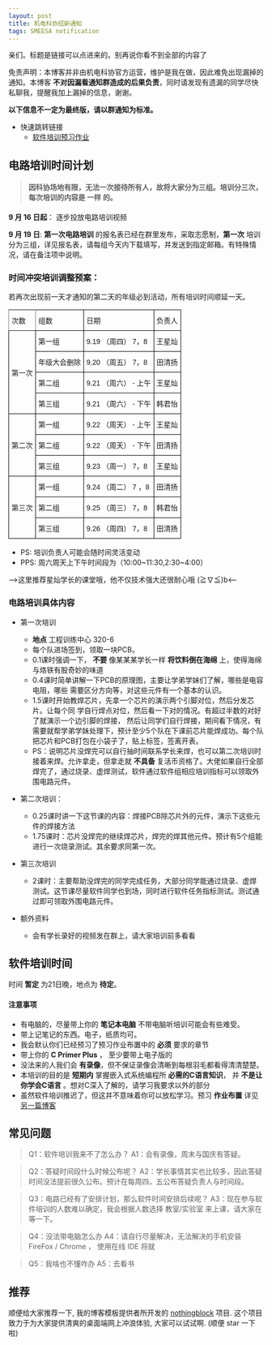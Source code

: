 ```yaml
---
layout: post
title: 机电科协招新通知
tags: SMEESA notification
---
```


亲们。标题是链接可以点进来的。别再说你看不到全部的内容了

免责声明：本博客并非由机电科协官方运营，维护是我在做，因此难免出现漏掉的通知。本博客 **不对因漏看通知群造成的后果负责**，同时请发现有遗漏的同学尽快私聊我，提醒我加上漏掉的信息，谢谢。

**以下信息不一定为最终版，请以群通知为标准。**
- 快速跳转链接
    - <a href="#softwareHomework">软件培训预习作业</a>

## 电路培训时间计划
> #### 因科协场地有限，无法一次接待所有人，故将大家分为三组。培训分三次，每次培训的内容是 **一样** 的。

**9 月 16 日起**： 逐步投放电路培训视频

**9 月 19 日**: **第一次电路培训** 的报名表已经在群里发布，采取志愿制，**第一次** 培训分为三组，详见报名表，请每组今天内下载填写，并发送到指定邮箱。有特殊情况，请在备注项中说明。

### 时间冲突培训调整预案： 
若再次出现前一天才通知的第二天的年级必到活动，所有培训时间顺延一天。
<style type="text/css">
.tg  {border-collapse:collapse;border-spacing:0;}
.tg td{font-family:Arial, sans-serif;font-size:14px;padding:10px 5px;border-style:solid;border-width:1px;overflow:hidden;word-break:normal;border-color:black;}
.tg th{font-family:Arial, sans-serif;font-size:14px;font-weight:normal;padding:10px 5px;border-style:solid;border-width:1px;overflow:hidden;word-break:normal;border-color:black;}
.tg .tg-cly1{text-align:left;vertical-align:middle}
.tg .tg-lboi{border-color:inherit;text-align:left;vertical-align:middle}
</style>
<table class="tg">
  <tr>
    <th class="tg-lboi">次数</th>
    <th class="tg-cly1">组数</th>
    <th class="tg-cly1">日期</th>
    <th class="tg-cly1">负责人</th>
  </tr>
  <tr>
    <td class="tg-cly1" rowspan="4">第一次</td>
    <td class="tg-cly1">第一组</td>
    <td class="tg-cly1">9.19 （周四） 7，8</td>
    <td class="tg-cly1">王星灿</td>
  </tr>
  <tr>
    <td class="tg-cly1">年级大会删除</td>
    <td class="tg-cly1">9.20 （周五） 7，8</td>
    <td class="tg-cly1">田清扬</td>
  </tr>
  <tr>
    <td class="tg-cly1">第二组</td>
    <td class="tg-cly1">9.21 （周六） - 上午</td>
    <td class="tg-cly1">王星灿</td>
  </tr>
  <tr>
    <td class="tg-cly1">第三组</td>
    <td class="tg-cly1">9.21 （周六） - 下午</td>
    <td class="tg-cly1">韩君怡</td>
  </tr>
  <tr>
    <td class="tg-cly1" rowspan="3">第二次</td>
    <td class="tg-cly1">第一组</td>
    <td class="tg-cly1">9.22 （周天） - 上午</td>
    <td class="tg-cly1">王星灿</td>
  </tr>
  <tr>
    <td class="tg-cly1">第二组</td>
    <td class="tg-cly1">9.22 （周天） - 下午</td>
    <td class="tg-cly1">田清扬</td>
  </tr>
  <tr>
    <td class="tg-cly1">第三组</td>
    <td class="tg-cly1">9.23 （周一） 7，8</td>
    <td class="tg-cly1">王星灿</td>
  </tr>
  <tr>
    <td class="tg-cly1" rowspan="3">第三次</td>
    <td class="tg-cly1">第一组</td>
    <td class="tg-cly1">9.24 （周二） 7 ，8</td>
    <td class="tg-cly1">田清扬</td>
  </tr>
  <tr>
    <td class="tg-cly1">第二组</td>
    <td class="tg-cly1">9.25 （周三） 7，8</td>
    <td class="tg-cly1">韩君怡</td>
  </tr>
  <tr>
    <td class="tg-cly1">第三组</td>
    <td class="tg-cly1">9.26 （周四） 7，8</td>
    <td class="tg-cly1">田清扬</td>
  </tr>
</table>



- PS: 培训负责人可能会随时间灵活变动
- PPS: 周六周天上下午时间段为（10:00~11:30,2:30~4:00）

--><span class="heimu" title="你知道的太多了">这里推荐星灿学长的课堂哦，他不仅技术强大还很耐心哦 (≧∇≦)b</span><--


### 电路培训具体内容
- 第一次培训 
    - **地点** 工程训练中心 320-6
    - 每个队进场签到，领取一块PCB。
    - 0.1课时强调一下， **不要** 像某某某学长一样 **将饮料倒在海绵** 上，使得海绵与烙铁有股奇妙的味道
    - 0.4课时简单讲解一下PCB的原理图，主要让学弟学妹们了解，哪些是电容电阻，哪些
    需要区分方向等，对这些元件有一个基本的认识。
    - 1.5课时开始教焊芯片，先拿一个芯片的演示两个引脚对位，然后分发芯片。让每个同
      学自行焊点对位，然后看一下对的情况。有超过半数的对好了就演示一个边引脚的焊接，
      然后让同学们自行焊接，期间看下情况，有需要就帮学弟学妹处理下，预计至少5个队在下课前芯片能焊成功。每个队把芯片和PCB打包在小袋子了，贴上标签，签离开表。
    - PS：说明芯片没焊完可以自行抽时间联系学长来焊，也可以第二次培训时接着来焊。允许拿走，但拿走就 **不具备** 复活币资格了。大佬如果自行全部焊完了，通过烧录、虚焊测试，软件通过软件组相应培训指标可以领取外围电路元件。
- 第二次培训：
    - 0.25课时讲一下这节课的内容：焊接PCB除芯片外的元件，演示下这些元件的焊接方法
    - 1.75课时：芯片没焊完的继续焊芯片，焊完的焊其他元件。预计有5个组能进行一次烧录测试。其余要求同第一次。
- 第三次培训
    - 2课时：主要帮助没焊完的同学完成任务，大部分同学能通过烧录、虚焊测试。这节课尽量软件同学也到场，同时进行软件任务指标测试。测试通过即可领取外围电路元件。

- 额外资料
    - 会有学长录好的视频发在群上，请大家培训前多看看

## 软件培训时间
<div id="softwareHomework"></div>

时间 **暂定** 为21日晚，地点为 **待定**。

#### 注意事项

  - 有电脑的，尽量带上你的 **笔记本电脑** 不带电脑听培训可能会有些难受。
  - 带上记笔记的东西。电子，纸质均可。
  - 我会默认你们已经预习了预习作业布置中的 **必须** 要求的章节
  - 带上你的 **C Primer Plus** ， 至少要带上电子版的
  - 没法来的人我们会 **有录像**，但不保证录像会清晰到每根羽毛都看得清清楚楚。
  - 本培训的目的是 **短期内** 掌握嵌入式系统编程所 **必需的C语言知识**， 并 **不是让你学会C语言** 。想对C深入了解的，请学习我要求以外的部分
  - 虽然软件培训推迟了，但这并不意味着你可以放松学习。预习 **作业布置** 详见<a href="/software-edu-pre-homework-1">另一篇博客</a>
      

## 常见问题

> Q1：软件培训我来不了怎么办？
> A1：会有录像，周末与国庆有答疑。

> Q2：答疑时间段什么时候公布呢？
> A2：学长事情其实也比较多，因此答疑时间没法提前很久公布。预计在每周四，五公布答疑负责人与时间段。

> Q3：电路已经有了安排计划，那么软件时间安排后续呢？
> A3：现在参与软件培训的人数难以确定，我会根据人数选择 教室/实验室 来上课，请大家在等一下。

> Q4：没法带电脑怎么办
> A4：请自行尽量解决，无法解决的手机安装FireFox / Chrome ， 使用在线 IDE 将就

> Q5：我啥也不懂咋办
> A5：去看书

## 推荐

顺便给大家推荐一下, 我的博客模板提供者所开发的 [nothingblock](https://github.com/dorjmi/nothingblock) 项目. 这个项目致力于为大家提供清爽的桌面端网上冲浪体验, 大家可以试试啊. (顺便 star 一下啦)

